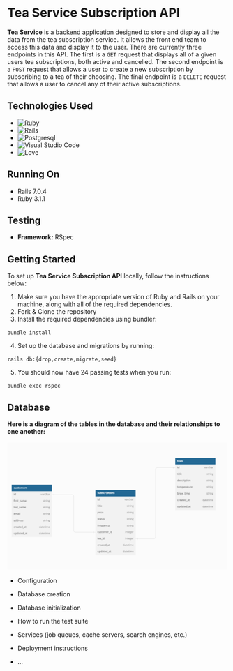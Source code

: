 # Tea Service Subscription API

**Tea Service** is a backend application designed to store and display all the data from the tea subscription service. It allows the front end team to access this data and display it to the user. There are currently three endpoints in this API. The first is a ```GET``` request that displays all of a given users tea subscriptions, both active and cancelled. The second endpoint is a ```POST``` request that allows a user to create a new subscription by subscribing to a tea of their choosing. The final endpoint is a ```DELETE``` request that allows a user to cancel any of their active subscriptions. 

## Technologies Used
* ![Ruby](https://img.shields.io/badge/ruby-%23CC342D.svg?style=for-the-badge&logo=ruby&logoColor=white)
* ![Rails](https://img.shields.io/badge/rails-%23CC0000.svg?style=for-the-badge&logo=ruby-on-rails&logoColor=white)
* ![Postgresql](https://img.shields.io/badge/PostgreSQL-316192?style=for-the-badge&logo=postgresql&logoColor=white)
* ![Visual Studio Code](https://img.shields.io/badge/Visual%20Studio%20Code-0078d7.svg?style=for-the-badge&logo=visual-studio-code&logoColor=white)
* ![Love](https://ForTheBadge.com/images/badges/built-with-love.svg)

## Running On
  - Rails 7.0.4
  - Ruby 3.1.1

## Testing
- **Framework:** RSpec 

## Getting Started 
To set up **Tea Service Subscription API** locally, follow the instructions below:

1. Make sure you have the appropriate version of Ruby and Rails on your machine, along with all of the required dependencies. 
2. Fork & Clone the repository
3. Install the required dependencies using bundler:
```
bundle install
```
4. Set up the database and migrations by running:
```
rails db:{drop,create,migrate,seed}
```
5. You should now have 24 passing tests when you run:
```
bundle exec rspec
```

## Database
**Here is a diagram of the tables in the database and their relationships to one another:**
<br><br>
![Schema](app/images/schema.png)

* Configuration

* Database creation

* Database initialization

* How to run the test suite

* Services (job queues, cache servers, search engines, etc.)

* Deployment instructions

* ...
